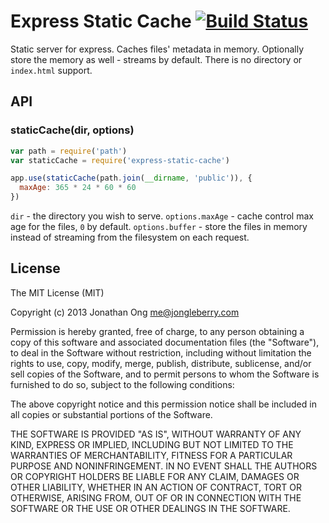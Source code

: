 # Express Static Cache [![Build Status](https://travis-ci.org/expressjs/express-static-cache.png)](https://travis-ci.org/expressjs/express-static-cache)

Static server for express.
Caches files' metadata in memory.
Optionally store the memory as well - streams by default.
There is no directory or `index.html` support.

## API

### staticCache(dir, options)

```js
var path = require('path')
var staticCache = require('express-static-cache')

app.use(staticCache(path.join(__dirname, 'public')), {
  maxAge: 365 * 24 * 60 * 60
})
```

`dir` - the directory you wish to serve.
`options.maxAge` - cache control max age for the files, `0` by default.
`options.buffer` - store the files in memory instead of streaming from the filesystem on each request.

## License

The MIT License (MIT)

Copyright (c) 2013 Jonathan Ong me@jongleberry.com

Permission is hereby granted, free of charge, to any person obtaining a copy
of this software and associated documentation files (the "Software"), to deal
in the Software without restriction, including without limitation the rights
to use, copy, modify, merge, publish, distribute, sublicense, and/or sell
copies of the Software, and to permit persons to whom the Software is
furnished to do so, subject to the following conditions:

The above copyright notice and this permission notice shall be included in
all copies or substantial portions of the Software.

THE SOFTWARE IS PROVIDED "AS IS", WITHOUT WARRANTY OF ANY KIND, EXPRESS OR
IMPLIED, INCLUDING BUT NOT LIMITED TO THE WARRANTIES OF MERCHANTABILITY,
FITNESS FOR A PARTICULAR PURPOSE AND NONINFRINGEMENT. IN NO EVENT SHALL THE
AUTHORS OR COPYRIGHT HOLDERS BE LIABLE FOR ANY CLAIM, DAMAGES OR OTHER
LIABILITY, WHETHER IN AN ACTION OF CONTRACT, TORT OR OTHERWISE, ARISING FROM,
OUT OF OR IN CONNECTION WITH THE SOFTWARE OR THE USE OR OTHER DEALINGS IN
THE SOFTWARE.
